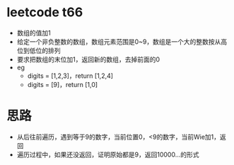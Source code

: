 # leetcode t66
- 数组的值加1
- 给定一个非负整数的数组，数组元素范围是0~9，数组是一个大的整数按从高位到低位的排列
- 要求把数组的末位加1，返回新的数组，去掉前面的0
- eg
    - digits = [1,2,3]，return [1,2,4]
    - digits = [9]，return [1,0]

# 思路
- 从后往前遍历，遇到等于9的数字，当前位置0，<9的数字，当前Wie加1，返回
- 遍历过程中，如果还没返回，证明原始都是9，返回10000...的形式